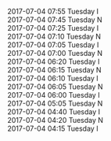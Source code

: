 2017-07-04 07:55 Tuesday  I  
2017-07-04 07:45 Tuesday  N  
2017-07-04 07:25 Tuesday  I  
2017-07-04 07:10 Tuesday  N  
2017-07-04 07:05 Tuesday  I  
2017-07-04 07:00 Tuesday  N  
2017-07-04 06:20 Tuesday  I  
2017-07-04 06:15 Tuesday  N  
2017-07-04 06:10 Tuesday  I  
2017-07-04 06:05 Tuesday  N  
2017-07-04 06:00 Tuesday  I  
2017-07-04 05:05 Tuesday  N  
2017-07-04 04:40 Tuesday  I  
2017-07-04 04:20 Tuesday  N  
2017-07-04 04:15 Tuesday  I  
